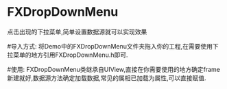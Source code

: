 # FXDropDownMenu
点击出现的下拉菜单,简单设置数据源就可以实现效果

#导入方式:
  将Demo中的FXDropDownMenu文件夹拖入你的工程,在需要使用下拉菜单的地方引用FXDropDownMenu.h即可.
  
#使用:
  FXDropDownMenu类继承自UIView,直接在你需要使用的地方确定frame新建就好,数据源方法确定加载数据,常见的属相已加载为属性,可以直接赋值.
